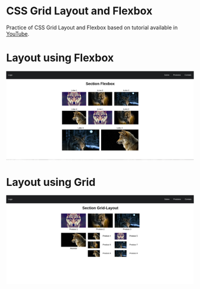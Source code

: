 # CSS Grid Layout and Flexbox

Practice of CSS Grid Layout and Flexbox based on tutorial available in [YouTube](https://youtu.be/x-4z_u8LcGc).

# Layout using Flexbox

![Layout using Flexbox](flexbox-layout.png)

# Layout using Grid

![Layout using Grid type-1](layout-grid-1.png)
